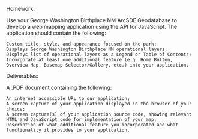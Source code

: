 Homework:

Use your George Washington Birthplace NM ArcSDE Geodatabase to develop a web mapping application using the API for JavaScript.  The application should contain the following:

    Custom title, style, and appearance focused on the park;
    Displays George Washington Birthplace NM operational layers;
    Displays list of operational layers as a Legend or Table of Contents;
    Incorporate at least one additional feature (e.g. Home Button, Overview Map, Basemap Selector/Gallery, etc.) into your application.

Deliverables:

A .PDF document containing the following:

    An internet accessible URL to our application;
    A screen capture of your application displayed in the browser of your choice;
    A screen capture(s) of your application source code, showing relevant HTML and JavaScript code for implementation of your map;
    Description of what additional feature you incorporated and what functionality it provides to your application.
